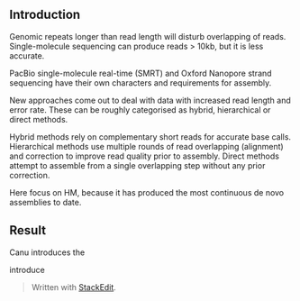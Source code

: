 ## Introduction
Genomic repeats longer than read length will disturb overlapping of reads. Single-molecule sequencing can produce reads > 10kb, but it is less accurate.

PacBio single-molecule real-time (SMRT) and Oxford Nanopore strand sequencing have their own characters and requirements for assembly. 

New approaches come out to deal with data with increased read length and error rate. These can be roughly categorised as hybrid, hierarchical or direct methods.

Hybrid methods rely on complementary short reads for accurate base calls.
Hierarchical methods use multiple rounds of read  overlapping (alignment) and correction to improve read quality prior to assembly.
Direct methods attempt to assemble from a single overlapping step without any prior correction.

Here focus on HM, because it has produced the most continuous de novo assemblies to date.

## Result
Canu introduces the 

introduce 


> Written with [StackEdit](https://stackedit.io/).
<!--stackedit_data:
eyJoaXN0b3J5IjpbMTQyNDQ3MDg4NCwxNjgzOTkyMTQ2LC0zMD
gzMTFdfQ==
-->